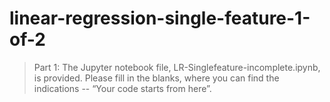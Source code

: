 # linear-regression-single-feature-1-of-2

> Part 1:
The Jupyter notebook file, LR-Singlefeature-incomplete.ipynb, is provided.
Please fill in the blanks, where you can find the indications -- “Your code starts from here”.
